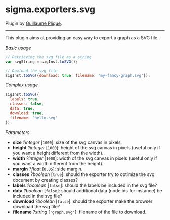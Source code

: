 sigma.exporters.svg
========================

Plugin by [Guillaume Plique](https://github.com/Yomguithereal).

---

This plugin aims at providing an easy way to export a graph as a SVG file.

*Basic usage*

```js
// Retrieving the svg file as a string
var svgString = sigInst.toSVG();

// Dowload the svg file
sigInst.toSVG({download: true, filename: 'my-fancy-graph.svg'});
```

*Complex usage*

```js
sigInst.toSVG({
  labels: true,
  classes: false,
  data: true,
  download: true,
  filename: 'hello.svg'
});
```

*Parameters*

* **size** *?integer* [`1000`]: size of the svg canvas in pixels.
* **height** *?integer* [`1000`]: height of the svg canvas in pixels (useful only if you want a height different from the width).
* **width** *?integer* [`1000`]: width of the svg canvas in pixels (useful only if you want a width different from the height).
* **margin** *?float* [`0.05`]: side margin.
* **classes** *?boolean* [`true`]: should the exporter try to optimize the svg document by creating classes?
* **labels** *?boolean* [`false`]: should the labels be included in the svg file?
* **data** *?boolean* [`false`]: should additional data (node ids for instance) be included in the svg file?
* **download** *?boolean* [`false`]: should the exporter make the browser download the svg file?
* **filename** *?string* [`'graph.svg'`]: filename of the file to download.
